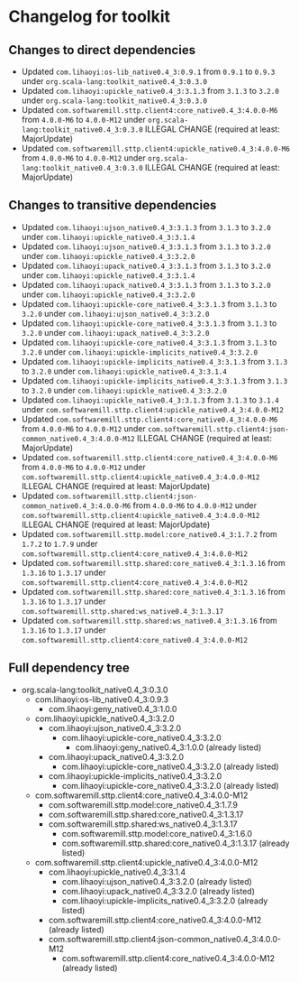 # Changelog for toolkit

## Changes to direct dependencies
 - Updated `com.lihaoyi:os-lib_native0.4_3:0.9.1` from `0.9.1` to `0.9.3` under `org.scala-lang:toolkit_native0.4_3:0.3.0`
 - Updated `com.lihaoyi:upickle_native0.4_3:3.1.3` from `3.1.3` to `3.2.0` under `org.scala-lang:toolkit_native0.4_3:0.3.0`
 - Updated `com.softwaremill.sttp.client4:core_native0.4_3:4.0.0-M6` from `4.0.0-M6` to `4.0.0-M12` under `org.scala-lang:toolkit_native0.4_3:0.3.0` ILLEGAL CHANGE (required at least: MajorUpdate)
 - Updated `com.softwaremill.sttp.client4:upickle_native0.4_3:4.0.0-M6` from `4.0.0-M6` to `4.0.0-M12` under `org.scala-lang:toolkit_native0.4_3:0.3.0` ILLEGAL CHANGE (required at least: MajorUpdate)

## Changes to transitive dependencies
 - Updated `com.lihaoyi:ujson_native0.4_3:3.1.3` from `3.1.3` to `3.2.0` under `com.lihaoyi:upickle_native0.4_3:3.1.4`
 - Updated `com.lihaoyi:ujson_native0.4_3:3.1.3` from `3.1.3` to `3.2.0` under `com.lihaoyi:upickle_native0.4_3:3.2.0`
 - Updated `com.lihaoyi:upack_native0.4_3:3.1.3` from `3.1.3` to `3.2.0` under `com.lihaoyi:upickle_native0.4_3:3.1.4`
 - Updated `com.lihaoyi:upack_native0.4_3:3.1.3` from `3.1.3` to `3.2.0` under `com.lihaoyi:upickle_native0.4_3:3.2.0`
 - Updated `com.lihaoyi:upickle-core_native0.4_3:3.1.3` from `3.1.3` to `3.2.0` under `com.lihaoyi:ujson_native0.4_3:3.2.0`
 - Updated `com.lihaoyi:upickle-core_native0.4_3:3.1.3` from `3.1.3` to `3.2.0` under `com.lihaoyi:upack_native0.4_3:3.2.0`
 - Updated `com.lihaoyi:upickle-core_native0.4_3:3.1.3` from `3.1.3` to `3.2.0` under `com.lihaoyi:upickle-implicits_native0.4_3:3.2.0`
 - Updated `com.lihaoyi:upickle-implicits_native0.4_3:3.1.3` from `3.1.3` to `3.2.0` under `com.lihaoyi:upickle_native0.4_3:3.1.4`
 - Updated `com.lihaoyi:upickle-implicits_native0.4_3:3.1.3` from `3.1.3` to `3.2.0` under `com.lihaoyi:upickle_native0.4_3:3.2.0`
 - Updated `com.lihaoyi:upickle_native0.4_3:3.1.3` from `3.1.3` to `3.1.4` under `com.softwaremill.sttp.client4:upickle_native0.4_3:4.0.0-M12`
 - Updated `com.softwaremill.sttp.client4:core_native0.4_3:4.0.0-M6` from `4.0.0-M6` to `4.0.0-M12` under `com.softwaremill.sttp.client4:json-common_native0.4_3:4.0.0-M12` ILLEGAL CHANGE (required at least: MajorUpdate)
 - Updated `com.softwaremill.sttp.client4:core_native0.4_3:4.0.0-M6` from `4.0.0-M6` to `4.0.0-M12` under `com.softwaremill.sttp.client4:upickle_native0.4_3:4.0.0-M12` ILLEGAL CHANGE (required at least: MajorUpdate)
 - Updated `com.softwaremill.sttp.client4:json-common_native0.4_3:4.0.0-M6` from `4.0.0-M6` to `4.0.0-M12` under `com.softwaremill.sttp.client4:upickle_native0.4_3:4.0.0-M12` ILLEGAL CHANGE (required at least: MajorUpdate)
 - Updated `com.softwaremill.sttp.model:core_native0.4_3:1.7.2` from `1.7.2` to `1.7.9` under `com.softwaremill.sttp.client4:core_native0.4_3:4.0.0-M12`
 - Updated `com.softwaremill.sttp.shared:core_native0.4_3:1.3.16` from `1.3.16` to `1.3.17` under `com.softwaremill.sttp.client4:core_native0.4_3:4.0.0-M12`
 - Updated `com.softwaremill.sttp.shared:core_native0.4_3:1.3.16` from `1.3.16` to `1.3.17` under `com.softwaremill.sttp.shared:ws_native0.4_3:1.3.17`
 - Updated `com.softwaremill.sttp.shared:ws_native0.4_3:1.3.16` from `1.3.16` to `1.3.17` under `com.softwaremill.sttp.client4:core_native0.4_3:4.0.0-M12`

## Full dependency tree

 - org.scala-lang:toolkit_native0.4_3:0.3.0
   - com.lihaoyi:os-lib_native0.4_3:0.9.3
     - com.lihaoyi:geny_native0.4_3:1.0.0
   - com.lihaoyi:upickle_native0.4_3:3.2.0
     - com.lihaoyi:ujson_native0.4_3:3.2.0
       - com.lihaoyi:upickle-core_native0.4_3:3.2.0
         - com.lihaoyi:geny_native0.4_3:1.0.0 (already listed)
     - com.lihaoyi:upack_native0.4_3:3.2.0
       - com.lihaoyi:upickle-core_native0.4_3:3.2.0 (already listed)
     - com.lihaoyi:upickle-implicits_native0.4_3:3.2.0
       - com.lihaoyi:upickle-core_native0.4_3:3.2.0 (already listed)
   - com.softwaremill.sttp.client4:core_native0.4_3:4.0.0-M12
     - com.softwaremill.sttp.model:core_native0.4_3:1.7.9
     - com.softwaremill.sttp.shared:core_native0.4_3:1.3.17
     - com.softwaremill.sttp.shared:ws_native0.4_3:1.3.17
       - com.softwaremill.sttp.model:core_native0.4_3:1.6.0
       - com.softwaremill.sttp.shared:core_native0.4_3:1.3.17 (already listed)
   - com.softwaremill.sttp.client4:upickle_native0.4_3:4.0.0-M12
     - com.lihaoyi:upickle_native0.4_3:3.1.4
       - com.lihaoyi:ujson_native0.4_3:3.2.0 (already listed)
       - com.lihaoyi:upack_native0.4_3:3.2.0 (already listed)
       - com.lihaoyi:upickle-implicits_native0.4_3:3.2.0 (already listed)
     - com.softwaremill.sttp.client4:core_native0.4_3:4.0.0-M12 (already listed)
     - com.softwaremill.sttp.client4:json-common_native0.4_3:4.0.0-M12
       - com.softwaremill.sttp.client4:core_native0.4_3:4.0.0-M12 (already listed)
